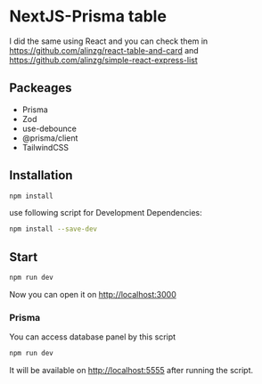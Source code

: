 # NextJS-Prisma table

I did the same using React and you can check them in <https://github.com/alinzg/react-table-and-card> and <https://github.com/alinzg/simple-react-express-list>

## Packeages

- Prisma
- Zod
- use-debounce
- @prisma/client
- TailwindCSS

## Installation

```bash
npm install
```

use following script for Development Dependencies:

```bash
npm install --save-dev
```

## Start

```bash
npm run dev
```

Now you can open it on <http://localhost:3000>

### Prisma

You can access database panel by this script

```bash
npm run dev
```

It will be available on <http://localhost:5555> after running the script.
